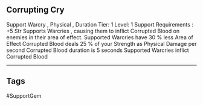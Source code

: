 ## Corrupting Cry
Support
Warcry , Physical , Duration
Tier: 1
Level: 1
Support Requirements : +5 Str
Supports Warcries , causing them to inflict Corrupted Blood on enemies in their area of effect.
Supported Warcries have 30 % less Area of Effect
Corrupted Blood deals 25 % of your Strength as Physical Damage per second
Corrupted Blood duration is 5 seconds
Supported Warcries inflict Corrupted Blood

---
## Tags
#SupportGem
